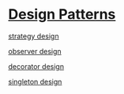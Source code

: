 # [Design Patterns](https://github.com/Khair9/Year-2-CompSci-Notes/blob/main/OOSE2/oose.md)

[strategy design](https://github.com/Khair9/Year-2-CompSci-Notes/blob/main/OOSE2/strategy%20design.md)

[observer design](https://github.com/Khair9/Year-2-CompSci-Notes/blob/main/OOSE2/ObserverPattern.md)

[decorator design](https://github.com/Khair9/Year-2-CompSci-Notes/blob/main/OOSE2/DecoratorPattern.md)

[singleton design](https://github.com/Khair9/Year-2-CompSci-Notes/blob/main/OOSE2/SingletonPattern.md)
